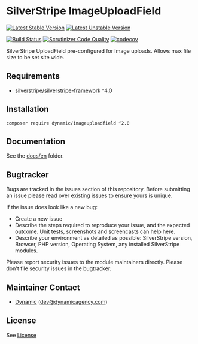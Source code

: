 # SilverStripe ImageUploadField

[![Latest Stable Version](https://poser.pugx.org/dynamic/imageuploadfield/v/stable)](https://packagist.org/packages/dynamic/imageuploadfield)
[![Latest Unstable Version](https://poser.pugx.org/dynamic/imageuploadfield/v/unstable)](https://packagist.org/packages/dynamic/imageuploadfield)

[![Build Status](https://travis-ci.org/dynamic/silverstripe-imageuploadfield.svg?branch=master)](https://travis-ci.org/dynamic/silverstripe-imageuploadfield)
[![Scrutinizer Code Quality](https://scrutinizer-ci.com/g/dynamic/silverstripe-imageuploadfield/badges/quality-score.png?b=master)](https://scrutinizer-ci.com/g/dynamic/silverstripe-imageuploadfield/?branch=master)
[![codecov](https://codecov.io/gh/dynamic/silverstripe-imageuploadfield/branch/master/graph/badge.svg?token=NwnVzhOZlx)](https://codecov.io/gh/dynamic/silverstripe-imageuploadfield)

SilverStripe UploadField pre-configured for Image uploads. Allows max file size to be set site wide.

## Requirements

* [silverstripe/silverstripe-framework](https://github.com/silverstripe/silverstripe-framework) ^4.0

## Installation

`composer require dynamic/imageuploadfield ^2.0`

## Documentation

See the [docs/en](docs/en/index.md) folder.

## Bugtracker
Bugs are tracked in the issues section of this repository. Before submitting an issue please read over 
existing issues to ensure yours is unique. 
 
If the issue does look like a new bug:
 
 - Create a new issue
 - Describe the steps required to reproduce your issue, and the expected outcome. Unit tests, screenshots 
 and screencasts can help here.
 - Describe your environment as detailed as possible: SilverStripe version, Browser, PHP version, 
 Operating System, any installed SilverStripe modules.
 
Please report security issues to the module maintainers directly. Please don't file security issues in the bugtracker.

## Maintainer Contact

 *  [Dynamic](http://www.dynamicagency.com) (<dev@dynamicagency.com>)

## License
See [License](license.md)